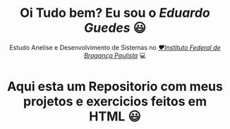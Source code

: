 <div>
  <h1 align="center">Oi Tudo bem? Eu sou o <i>Eduardo Guedes</i></a> 😃️</h1>
  <p align="center">Estudo Anelise e Desenvolvimento de Sistemas no <a href="https://bra.ifsp.edu.br/"><i>❤️Instituto Federal de Bragança Paulista</i></a> 💻
  </a><br>
  <h1 align="center">Aqui esta um Repositorio com meus projetos e exercicios feitos em HTML</a> 😃️</h1>
</div>




